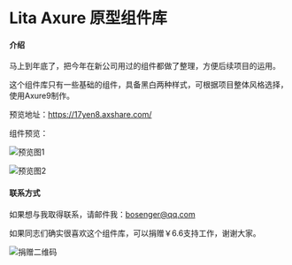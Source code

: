 # Lita Axure 原型组件库

#### 介绍

马上到年底了，把今年在新公司用过的组件都做了整理，方便后续项目的运用。

这个组件库只有一些基础的组件，具备黑白两种样式，可根据项目整体风格选择，使用Axure9制作。

预览地址：https://17yen8.axshare.com/

组件预览：

![预览图1](https://qiniu.baozipm.com/wp-content/uploads/2019/12/light.png "预览图1")

![预览图2](https://qiniu.baozipm.com/wp-content/uploads/2019/12/dark.png "预览图2")

#### 联系方式

如果想与我取得联系，请邮件我：bosenger@qq.com

如果同志们确实很喜欢这个组件库，可以捐赠￥6.6支持工作，谢谢大家。

![捐赠二维码](http://baozipmimg.oss-cn-beijing.aliyuncs.com/img/IMG_1274.JPG "捐赠二维码")